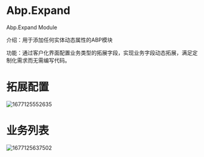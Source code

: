 # Abp.Expand
Abp.Expand Module

介绍：用于添加任何实体动态属性的ABP模块

功能：通过客户化界面配置业务类型的拓展字段，实现业务字段动态拓展，满足定制化需求而无需编写代码。

# 拓展配置
![1677125552635](https://user-images.githubusercontent.com/37917403/220819804-c0752b93-a7e8-414e-8285-6abf3b3132d6.png)

# 业务列表
![1677125637502](https://user-images.githubusercontent.com/37917403/220820003-980f9735-8286-4c70-89ff-bc891b30218e.png)
